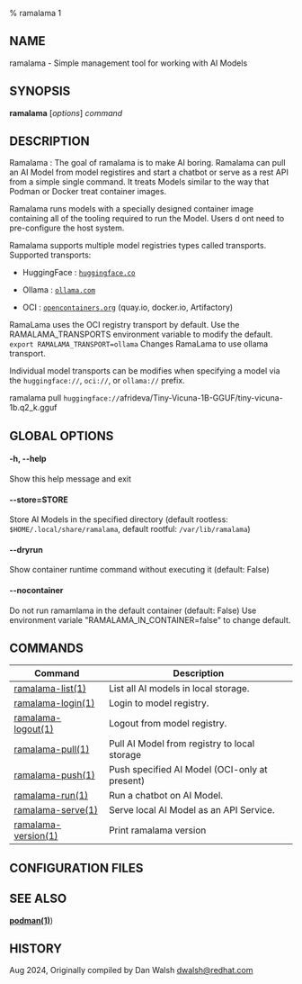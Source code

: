 % ramalama 1

## NAME
ramalama - Simple management tool for working with AI Models

## SYNOPSIS
**ramalama** [*options*] *command*

## DESCRIPTION
Ramalama : The goal of ramalama is to make AI boring. Ramalama can pull an AI
Model from model registires and start a chatbot or serve as a rest API from a
simple single command. It treats Models similar to the way that Podman or
Docker treat container images.

Ramalama runs models with a specially designed container image containing all
of the tooling required to run the Model. Users d ont need to pre-configure
the host system.

Ramalama supports multiple model registries types called transports.
Supported transports:

* HuggingFace : [`huggingface.co`](https://www.huggingface.co)

* Ollama : [`ollama.com`](https://www.ollama.com)

* OCI : [`opencontainers.org`](https://opencontainers.org)
(quay.io, docker.io, Artifactory)

RamaLama uses the OCI registry transport by default. Use the RAMALAMA_TRANSPORTS environment variable to modify the default. `export RAMALAMA_TRANSPORT=ollama` Changes RamaLama to use ollama transport.

Individual model transports can be modifies when specifying a model via the `huggingface://`, `oci://`, or `ollama://` prefix.

ramalama pull `huggingface://`afrideva/Tiny-Vicuna-1B-GGUF/tiny-vicuna-1b.q2_k.gguf

## GLOBAL OPTIONS

#### **-h**, **--help**

Show this help message and exit

#### **--store**=STORE

Store AI Models in the specified directory (default rootless: `$HOME/.local/share/ramalama`, default rootful: `/var/lib/ramalama`)

#### **--dryrun**
Show container runtime command without executing it (default: False)

#### **--nocontainer**
Do not run ramamlama in the default container (default: False)
Use environment variale "RAMALAMA_IN_CONTAINER=false" to change default.

## COMMANDS

| Command                                          | Description                                                                 |
| ------------------------------------------------ | --------------------------------------------------------------------------- |
| [ramalama-list(1)](ramalama-list.1.md)  | List all AI models in local storage.                       |
| [ramalama-login(1)](ramalama-login.1.md)| Login to model registry.                                   |
| [ramalama-logout(1)](ramalama-logout.1.md)| Logout from model registry.                              |
| [ramalama-pull(1)](ramalama-pull.1.md)  | Pull AI Model from registry to local storage                |
| [ramalama-push(1)](ramalama-push.1.md)  | Push specified AI Model (OCI-only at present)               |
| [ramalama-run(1)](ramalama-run.1.md)    | Run a chatbot on AI Model.                                  |
| [ramalama-serve(1)](ramalama-serve.1.md)| Serve local AI Model as an API Service.                     |
| [ramalama-version(1)](ramalama-version.1.md)| Print ramalama version                                  |

## CONFIGURATION FILES


## SEE ALSO
**[podman(1)](https://github.com/containers/podman/blob/main/docs/podman.1.md)**)

## HISTORY
Aug 2024, Originally compiled by Dan Walsh <dwalsh@redhat.com>
